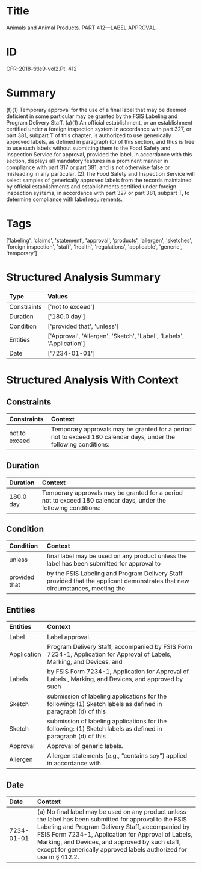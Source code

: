 # Title

 Animals and Animal Products. PART 412—LABEL APPROVAL


# ID

 CFR-2018-title9-vol2.Pt. 412


# Summary

(f)(1) Temporary approval for the use of a final label that may be deemed deficient in some particular may be granted by the FSIS Labeling and Program Delivery Staff.
(a)(1) An official establishment, or an establishment certified under a foreign inspection system in accordance with part 327, or part 381, subpart T of this chapter, is authorized to use generically approved labels, as defined in paragraph (b) of this section, and thus is free to use such labels without submitting them to the Food Safety and Inspection Service for approval, provided the label, in accordance with this section, displays all mandatory features in a prominent manner in compliance with part 317 or part 381, and is not otherwise false or misleading in any particular.
(2) The Food Safety and Inspection Service will select samples of generically approved labels from the records maintained by official establishments and establishments certified under foreign inspection systems, in accordance with part 327 or part 381, subpart T, to determine compliance with label requirements.


# Tags

['labeling', 'claims', 'statement', 'approval', 'products', 'allergen', 'sketches', 'foreign inspection', 'staff', 'health', 'regulations', 'applicable', 'generic', 'temporary']


# Structured Analysis Summary

| Type        | Values                                                               |
|:------------|:---------------------------------------------------------------------|
| Constraints | ['not to exceed']                                                    |
| Duration    | ['180.0 day']                                                        |
| Condition   | ['provided that', 'unless']                                          |
| Entities    | ['Approval', 'Allergen', 'Sketch', 'Label', 'Labels', 'Application'] |
| Date        | ['7234-01-01']                                                       |


# Structured Analysis With Context

 


## Constraints

| Constraints   | Context                                                                                                            |
|:--------------|:-------------------------------------------------------------------------------------------------------------------|
| not to exceed | Temporary approvals may be granted for a period  not to exceed  180 calendar days, under the following conditions: |


## Duration

| Duration   | Context                                                                                                          |
|:-----------|:-----------------------------------------------------------------------------------------------------------------|
| 180.0 day  | Temporary approvals may be granted for a period not to exceed 180 calendar days, under the following conditions: |


## Condition

| Condition     | Context                                                                                                                      |
|:--------------|:-----------------------------------------------------------------------------------------------------------------------------|
| unless        | final label may be used on any product unless the label has been submitted for approval to                                   |
| provided that | by the FSIS Labeling and Program Delivery Staff provided that the applicant demonstrates that new circumstances, meeting the |


## Entities

| Entities    | Context                                                                                                                |
|:------------|:-----------------------------------------------------------------------------------------------------------------------|
| Label       | Label  approval.                                                                                                       |
| Application | Program Delivery Staff, accompanied by FSIS Form 7234-1, Application for Approval of Labels, Marking, and Devices, and |
| Labels      | by FSIS Form 7234-1, Application for Approval of Labels , Marking, and Devices, and approved by such                   |
| Sketch      | submission of labeling applications for the following: (1) Sketch labels as defined in paragraph (d) of this           |
| Sketch      | submission of labeling applications for the following: (1) Sketch labels as defined in paragraph (d) of this           |
| Approval    | Approval  of generic labels.                                                                                           |
| Allergen    | Allergen statements (e.g., &#8220;contains soy&#8221;) applied in accordance with                                      |


## Date

| Date       | Context                                                                                                                                                                                                                                                                                                                                                 |
|:-----------|:--------------------------------------------------------------------------------------------------------------------------------------------------------------------------------------------------------------------------------------------------------------------------------------------------------------------------------------------------------|
| 7234-01-01 | (a) No final label may be used on any product unless the label has been submitted for approval to the FSIS Labeling and Program Delivery Staff, accompanied by FSIS Form 7234-1, Application for Approval of Labels, Marking, and Devices, and approved by such staff, except for generically approved labels authorized for use in &#167;&#8201;412.2. |


